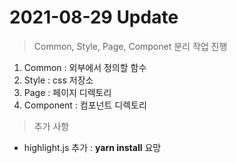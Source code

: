 # 2021-08-29 Update

> Common, Style, Page, Componet 분리 작업 진행
1. Common : 외부에서 정의할 함수
2. Style : css 저장소
3. Page : 페이지 디렉토리
4. Component : 컴포넌트 디렉토리

> 추가 사항  
- highlight.js 추가 : **yarn install** 요망 